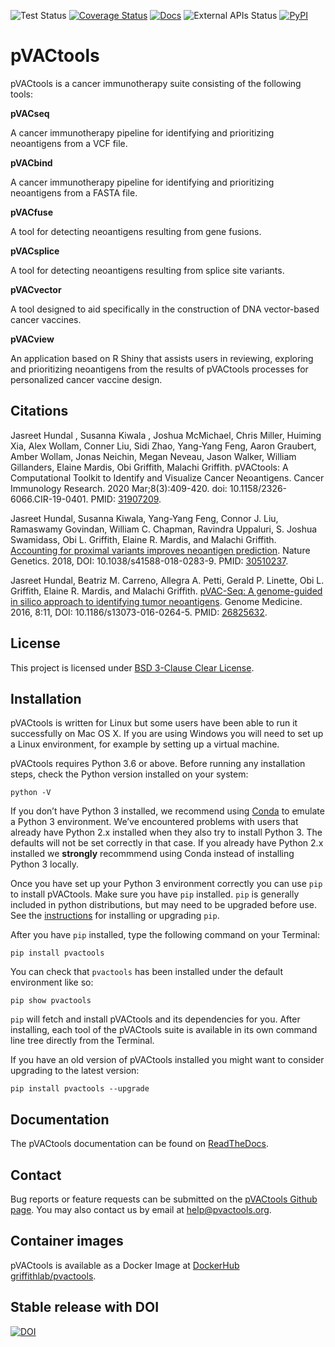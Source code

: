 ![Test Status](https://github.com/griffithlab/pVACtools/actions/workflows/tests.yml/badge.svg)
[![Coverage Status](https://coveralls.io/repos/github/griffithlab/pVACtools/badge.svg?branch=master)](https://coveralls.io/github/griffithlab/pVACtools?branch=master)
[![Docs](https://readthedocs.org/projects/pvactools/badge/?version=latest)](http://pvactools.readthedocs.io/en/latest/?badge=latest)
![External APIs Status](https://github.com/griffithlab/pVACtools/actions/workflows/api_status.yml/badge.svg)
<a href="https://pypi.python.org/pypi/pvactools/">
    <img src="https://img.shields.io/pypi/v/pvactools.svg?maxAge=1000" alt="PyPI" />
</a>

# pVACtools

pVACtools is a cancer immunotherapy suite consisting of the following tools:

**pVACseq**

A cancer immunotherapy pipeline for identifying and prioritizing neoantigens from a VCF file.

**pVACbind**

A cancer immunotherapy pipeline for identifying and prioritizing neoantigens from a FASTA file.

**pVACfuse**

A tool for detecting neoantigens resulting from gene fusions.

**pVACsplice**

A tool for detecting neoantigens resulting from splice site variants.

**pVACvector**

A tool designed to aid specifically in the construction of DNA vector-based cancer vaccines.

**pVACview**

An application based on R Shiny that assists users in reviewing, exploring and prioritizing neoantigens from the results of pVACtools processes for personalized cancer vaccine design.

## Citations
Jasreet Hundal , Susanna Kiwala , Joshua McMichael, Chris Miller, Huiming Xia, Alex Wollam, Conner Liu, Sidi Zhao, Yang-Yang Feng, Aaron Graubert, Amber Wollam, Jonas Neichin, Megan Neveau, Jason Walker, William Gillanders, Elaine Mardis, Obi Griffith, Malachi Griffith. pVACtools: A Computational Toolkit to Identify and Visualize Cancer Neoantigens. Cancer Immunology Research. 2020 Mar;8(3):409-420. doi: 10.1158/2326-6066.CIR-19-0401. PMID: <a href="https://www.ncbi.nlm.nih.gov/pubmed/31907209">31907209</a>.

Jasreet Hundal, Susanna Kiwala, Yang-Yang Feng, Connor J. Liu, Ramaswamy Govindan, William C. Chapman, Ravindra Uppaluri, S. Joshua Swamidass, Obi L. Griffith, Elaine R. Mardis, and Malachi Griffith. <a href="https://doi.org/10.1038/s41588-018-0283-9">Accounting for proximal variants improves neoantigen prediction</a>. Nature Genetics. 2018, DOI: 10.1038/s41588-018-0283-9. PMID: <a href="https://www.ncbi.nlm.nih.gov/pubmed/30510237">30510237</a>.

Jasreet Hundal, Beatriz M. Carreno, Allegra A. Petti, Gerald P. Linette, Obi L. Griffith, Elaine R. Mardis, and Malachi Griffith. <a href="http://www.genomemedicine.com/content/8/1/11">pVAC-Seq: A genome-guided in silico approach to identifying tumor neoantigens</a>. Genome Medicine. 2016, 8:11, DOI: 10.1186/s13073-016-0264-5. PMID: <a href="http://www.ncbi.nlm.nih.gov/pubmed/26825632">26825632</a>.

## License
This project is licensed under <a href="https://spdx.org/licenses/BSD-3-Clause-Clear.html">BSD 3-Clause Clear License</a>.

## Installation
pVACtools is written for Linux but some users have been able to run it successfully on Mac OS X. If you are using Windows you will need to set up a Linux environment, for example by setting up a virtual machine.

pVACtools requires Python 3.6 or above. Before running any installation steps, check the Python version installed on your system:

`python -V`

If you don’t have Python 3 installed, we recommend using [Conda](https://conda.io/projects/conda/en/latest/user-guide/install/index.html) to emulate a Python 3 environment. We’ve encountered problems with users that already have Python 2.x installed when they also try to install Python 3. The defaults will not be set correctly in that case. If you already have Python 2.x installed we **strongly** recommmend using Conda instead of installing Python 3 locally.

Once you have set up your Python 3 environment correctly you can use `pip` to install pVACtools. Make sure you have `pip` installed. `pip` is generally included in python distributions, but may need to be upgraded before use. See the [instructions](https://packaging.python.org/en/latest/installing/#install-pip-setuptools-and-wheel) for installing or upgrading `pip`.

After you have `pip` installed, type the following command on your Terminal:

`pip install pvactools`

You can check that `pvactools` has been installed under the default environment like so:

`pip show pvactools`

`pip` will fetch and install pVACtools and its dependencies for you. After installing, each tool of the pVACtools suite is available in its own command line tree directly from the Terminal.

If you have an old version of pVACtools installed you might want to consider upgrading to the latest version:

`pip install pvactools --upgrade`

## Documentation

The pVACtools documentation can be found on <a href="http://pvactools.readthedocs.io/">ReadTheDocs</a>.

## Contact

Bug reports or feature requests can be submitted on the <a href="https://github.com/griffithlab/pVACtools/issues">pVACtools Github page</a>. You may also contact us by email at help@pvactools.org.

## Container images

pVACtools is available as a Docker Image at <a href="https://hub.docker.com/r/griffithlab/pvactools/">DockerHub griffithlab/pvactools</a>.

## Stable release with DOI

[![DOI](https://zenodo.org/badge/102625109.svg)](https://zenodo.org/badge/latestdoi/102625109)
